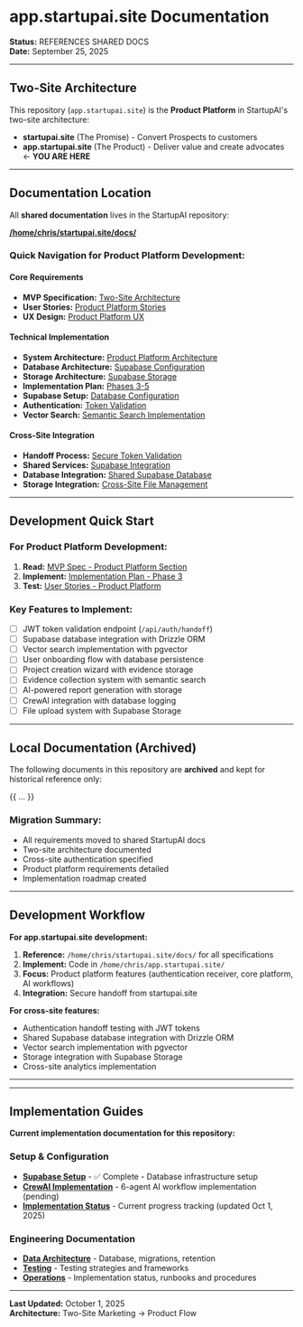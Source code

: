 # app.startupai.site Documentation

**Status:** REFERENCES SHARED DOCS  
**Date:** September 25, 2025  

---

## Two-Site Architecture

This repository (`app.startupai.site`) is the **Product Platform** in StartupAI's two-site architecture:

- **startupai.site** (The Promise) - Convert Prospects to customers
- **app.startupai.site** (The Product) - Deliver value and create advocates ← **YOU ARE HERE**

---

## Documentation Location

All **shared documentation** lives in the StartupAI repository:

**[/home/chris/startupai.site/docs/](/home/chris/startupai.site/docs/)**

### Quick Navigation for Product Platform Development:

#### Core Requirements
- **MVP Specification:** [Two-Site Architecture](../startupai.site/docs/product/mvp-specification.md#02-product-platform-appstartupaisite-the-product)
- **User Stories:** [Product Platform Stories](../startupai.site/docs/product/user-stories.md)
- **UX Design:** [Product Platform UX](../startupai.site/docs/design/user-experience.md#phase-2-onboarding-first-value-appstartupaisite-10-20-minutes)

#### Technical Implementation
- **System Architecture:** [Product Platform Architecture](../startupai.site/docs/technical/high_level_architectural_spec.md#32-product-platform-appstartupaisite-the-product)
- **Database Architecture:** [Supabase Configuration](../startupai.site/docs/technical/high_level_architectural_spec.md#9-database-architecture)
- **Storage Architecture:** [Supabase Storage](../startupai.site/docs/technical/high_level_architectural_spec.md#10-storage-architecture)
- **Implementation Plan:** [Phases 3-5](../startupai.site/docs/technical/two-site-implementation-plan.md#4-phase-3-product-platform-core-features-appstartupaisite)
- **Supabase Setup:** [Database Configuration](../startupai.site/docs/technical/two-site-implementation-plan.md#21-supabase-setup--configuration)
- **Authentication:** [Token Validation](../startupai.site/docs/technical/two-site-implementation-plan.md#41-authentication-receiver--user-onboarding)
- **Vector Search:** [Semantic Search Implementation](../startupai.site/docs/technical/two-site-implementation-plan.md#vector-search-functions)

#### Cross-Site Integration
- **Handoff Process:** [Secure Token Validation](../startupai.site/docs/product/user-stories.md#story-02-token-validation-session-creation-appstartupaisite)
- **Shared Services:** [Supabase Integration](../startupai.site/docs/technical/high_level_architectural_spec.md#34-shared-infrastructure--services)
- **Database Integration:** [Shared Supabase Database](../startupai.site/docs/technical/high_level_architectural_spec.md#9-database-architecture)
- **Storage Integration:** [Cross-Site File Management](../startupai.site/docs/technical/high_level_architectural_spec.md#10-storage-architecture)

---

## Development Quick Start

### For Product Platform Development:
1. **Read:** [MVP Spec - Product Platform Section](../startupai.site/docs/product/mvp-specification.md#02-product-platform-appstartupaisite-the-product)
2. **Implement:** [Implementation Plan - Phase 3](../startupai.site/docs/technical/two-site-implementation-plan.md#4-phase-3-product-platform-core-features-appstartupaisite)
3. **Test:** [User Stories - Product Platform](../startupai.site/docs/product/user-stories.md)

### Key Features to Implement:
- [ ] JWT token validation endpoint (`/api/auth/handoff`)
- [ ] Supabase database integration with Drizzle ORM
- [ ] Vector search implementation with pgvector
- [ ] User onboarding flow with database persistence
- [ ] Project creation wizard with evidence storage
- [ ] Evidence collection system with semantic search
- [ ] AI-powered report generation with storage
- [ ] CrewAI integration with database logging
- [ ] File upload system with Supabase Storage

---

## Local Documentation (Archived)

The following documents in this repository are **archived** and kept for historical reference only:

{{ ... }}

### Migration Summary:
- All requirements moved to shared StartupAI docs
- Two-site architecture documented
- Cross-site authentication specified
- Product platform requirements detailed
- Implementation roadmap created

---

## Development Workflow

**For app.startupai.site development:**
1. **Reference:** `/home/chris/startupai.site/docs/` for all specifications
2. **Implement:** Code in `/home/chris/app.startupai.site/`
3. **Focus:** Product platform features (authentication receiver, core platform, AI workflows)
4. **Integration:** Secure handoff from startupai.site

**For cross-site features:**
- Authentication handoff testing with JWT tokens
- Shared Supabase database integration with Drizzle ORM
- Vector search implementation with pgvector
- Storage integration with Supabase Storage
- Cross-site analytics implementation

---

---

## Implementation Guides

**Current implementation documentation for this repository:**

### Setup & Configuration
- **[Supabase Setup](engineering/30-data/supabase-setup.md)** - ✅ Complete - Database infrastructure setup
- **[CrewAI Implementation](../backend/CREW_AI.md)** - 6-agent AI workflow implementation (pending)
- **[Implementation Status](operations/implementation-status.md)** - Current progress tracking (updated Oct 1, 2025)

### Engineering Documentation
- **[Data Architecture](engineering/30-data/)** - Database, migrations, retention
- **[Testing](engineering/50-testing/)** - Testing strategies and frameworks
- **[Operations](operations/)** - Implementation status, runbooks and procedures

---

**Last Updated:** October 1, 2025  
**Architecture:** Two-Site Marketing → Product Flow
